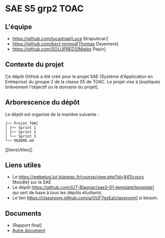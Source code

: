 # SAE S5 grp2 TOAC

## L'équipe
- https://github.com/lucastrap[Luca Straputicari]
- https://github.com/bsct-tormod[Thomas Deyemere]
- https://github.com/SOLUPRED3[Matéo Pepin]

## Contexte du projet
Ce dépôt GitHub a été créé pour le projet SAE (Système d'Application en Entreprise) du groupe 2 de la classe S5 de TOAC. Le projet vise à [expliquez brièvement l'objectif ou le domaine du projet].

## Arborescence du dépôt
Le dépôt est organisé de la manière suivante :

```
├── Projet TOAC
│ ├── Sprint 1
│ ├── Sprint 2
│ └── Sprint 3
└── README.md
```

[[liensUtiles]]
## Liens utiles

- Le https://webetud.iut-blagnac.fr/course/view.php?id=841[cours Moodle] sur la SAE
- Le dépôt https://github.com/IUT-Blagnac/sae3-01-template[template] qui sert de base à tous les dépôts étudiants.
- Le lien https://classroom.github.com/a/OUF7gxEa[classroom] si besoin.


## Documents
- [Rapport final]
- [Autre document](docs/autre_document.pdf)

